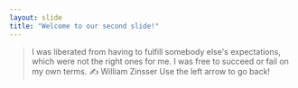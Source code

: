 ```yaml
---
layout: slide
title: "Welcome to our second slide!"
---
```

> I was liberated from having to fulfill somebody else's expectations, which were not the right ones for me.
> I was free to succeed or fail on my own terms.
:writing_hand: William Zinsser
Use the left arrow to go back!
